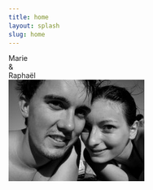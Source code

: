 ```yaml
---
title: home
layout: splash
slug: home
---
```


<div id="splash">
  <span class="prenom"> Marie </span><br/>
  <span class="and">& </span><br/>
  <span class="prenom"> Raphaël </span><br/>
</div>
<img src="images/plageNBtiny.jpg" class="photo">

